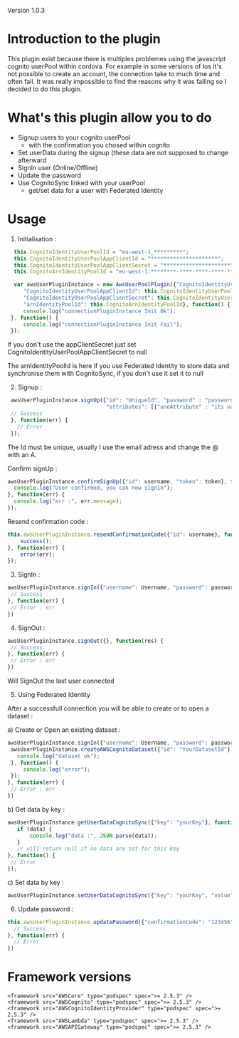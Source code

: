Version 1.0.3

# Introduction to the plugin

This plugin exist because there is multiples problemes using the javascript cognito userPool within cordova.
For example in some versions of Ios it's not possible to create an account, the connection take to much time and often fail. It was really impossible to find the reasons why it was failing so I decided to do this plugin.

# What's this plugin allow you to do

  * Signup users to your cognito userPool
    - with the confirmation you chosed within cognito
  * Set userData during the signup (these data are not supposed to change afterward
  * SignIn user (Online/Offline)
  * Update the password
  * Use CognitoSync linked with your userPool
    - get/set data for a user with Federated Identity

# Usage

 1) Initialisation :
 
 ```javascript
   this.CognitoIdentityUserPoolId = "eu-west-1_*********";
   this.CognitoIdentityUserPoolAppClientId = "*********************";
   this.CognitoIdentityUserPoolAppClientSecret = "************************";
   this.CognitoArnIdentityPoolId = "eu-west-1:********-****-****-****-************";

   var awsUserPluginInstance = new AwsUserPoolPlugin({"CognitoIdentityUserPoolId": this.CognitoIdentityUserPoolId,
      "CognitoIdentityUserPoolAppClientId": this.CognitoIdentityUserPoolAppClientId,
      "CognitoIdentityUserPoolAppClientSecret": this.CognitoIdentityUserPoolAppClientSecret,
      "arnIdentityPoolId": this.CognitoArnIdentityPoolId}, function() {
      console.log("connectionPluginInstance Init Ok");
  }, function() {
      console.log("connectionPluginInstance Init Fail");
  });
 ```
 
 If you don't use the appClientSecret just set CognitoIdentityUserPoolAppClientSecret to null
 
 The arnIdentityPoolId is here if you use Federated Identity to store data and synchronise them with CognitoSync, if you don't use it set it to null
 
 2) Signup :
 
 ```javascript
  awsUserPluginInstance.signUp({"id": "UniqueId", "password" : "password",
                                "attributes": [{"oneAttribute" : "its value"}]}, function(res) {
  // Success
  }, function(err) {
    // Error
  });
 ```
 
 The Id must be unique, usually I use the email adress and change the @ with an A.
 
 Confirm signUp :
  
  ```javascript
  awsUserPluginInstance.confirmSignUp({"id": username, "token": token}, function(res) {
    console.log("User confirmed, you can now signin");
  }, function(err) {
    console.log("err :", err.message);
  });
  ```

  Resend confirmation code :

  ```javascript
  this.awsUserPluginInstance.resendConfirmationCode({"id": username}, function(res) {
      success();
  }, function(err) {
      error(err);
  });
  ```

 3) SignIn :
 
 ```javascript
awsUserPluginInstance.signIn({"username": Username, "password": password}, function(res) {
  // Success
}, function(err) {
  // Error : err
})
 ```
 
4) SignOut :

 ```javascript
awsUserPluginInstance.signOut({}, function(res) {
  // Success
}, function(err) {
  // Error : err
})
 ```

Will SignOut the last user connected

 5) Using Federated Identity
 
 After a successfull connection you will be able to create or to open a dataset :
 
 a) Create or Open an existing dataset :
 
 ```javascript
awsUserPluginInstance.signIn({"username": Username, "password": password}, function(res) {
  awsUserPluginInstance.createAWSCognitoDataset({"id": "YourDatasetId"}, function() {
    console.log("dataset ok");
  }, function() {
      console.log("error");
  });
}, function(err) {
  // Error : err
})
 ```
 
 b) Get data by key :
 
 ```javascript
 awsUserPluginInstance.getUserDataCognitoSync({"key": "yourKey"}, function(data) {
    if (data) {
        console.log("data :", JSON.parse(data));                    
    }
    // will return null if no data are set for this key
}, function() {
  // Error
});
 ```
 
 c) Set data by key :
 
```javascript
awsUserPluginInstance.setUserDataCognitoSync({"key": "yourKey", "value": JSON.stringify(obj)}, callback, errCallback);
```
 
 6) Update password :

```javascript
this.awsUserPluginInstance.updatePassword({"confirmationCode": "123456", "newPassword": "newPassword"}, function(res) {
  // Success
}, function(err) {
  // Error
})
``` 


# Framework versions

    <framework src="AWSCore" type="podspec" spec=">= 2.5.3" />
    <framework src="AWSCognito" type="podspec" spec=">= 2.5.3" />
    <framework src="AWSCognitoIdentityProvider" type="podspec" spec=">= 2.5.3" />
    <framework src="AWSLambda" type="podspec" spec=">= 2.5.3" />
    <framework src="AWSAPIGateway" type="podspec" spec=">= 2.5.3" />
